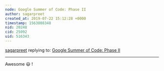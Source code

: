 ```yaml
---
node: Google Summer of Code: Phase II
author: sagarpreet
created_at: 2019-07-22 15:12:28 +0000
timestamp: 1563808348
nid: 20248
cid: 25092
uid: 516343
---
```




[sagarpreet](../profile/sagarpreet) replying to: [Google Summer of Code: Phase II](../notes/IshaGupta18/07-22-2019/google-summer-of-code-phase-ii)

----
Awesome 😃 !
